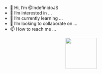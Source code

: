 - 👋 Hi, I’m @IndefinidoJS
- 👀 I’m interested in ...
- 🌱 I’m currently learning ...
- 💞️ I’m looking to collaborate on ...
- 📫 How to reach me ...

<!---
IndefinidoJS/IndefinidoJS is a ✨ special ✨ repository because its `README.md` (this file) appears on your GitHub profile.
You can click the Preview link to take a look at your changes.
--->
<p align="center"> 
<a href="https://github.com/IndefinidoJS"><img src="http://readme-typing-svg.herokuapp.com?font=mono&size=15&duration=4000&color=[00FFFF]&center=falso&vCenter=falso&lines=Trunks♥︎+hum++;𝙷𝚘𝚕𝚊+𝚂𝚘𝚢+『⿻ŦŘỮŇҜŞ ĐΔŘҜ』🐺Blé+𝒖𝒏+𝒈𝒖𝒔𝒕𝒐+🥀+𝐋𝐨𝐯𝐞" height="100px"></a> 
</p>
